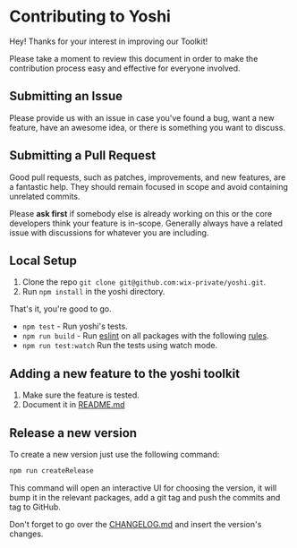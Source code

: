 # Contributing to Yoshi
Hey! Thanks for your interest in improving our Toolkit!

Please take a moment to review this document in order to make the contribution process easy and effective for everyone involved.

## Submitting an Issue
Please provide us with an issue in case you've found a bug, want a new feature, have an awesome idea, or there is something you want to discuss.

## Submitting a Pull Request
Good pull requests, such as patches, improvements, and new features, are a fantastic help. They should remain focused in scope and avoid containing unrelated commits.

Please **ask first** if somebody else is already working on this or the core developers think your feature is in-scope. Generally always have a related issue with discussions for whatever you are including.

## Local Setup
1. Clone the repo `git clone git@github.com:wix-private/yoshi.git`.
2. Run `npm install` in the yoshi directory.

That's it, you're good to go.

* `npm test` - Run yoshi's tests.
* `npm run build` - Run [eslint](https://eslint.org/) on all packages with the following [rules](https://github.com/wix-private/yoshi/blob/master/.eslintrc).
* `npm run test:watch` Run the tests using watch mode.

## Adding a new feature to the yoshi toolkit
1. Make sure the feature is tested.
2. Document it in [README.md](https://github.com/wix-private/yoshi/blob/master/README.md)

## Release a new version
To create a new version just use the following command:

```bash
npm run createRelease
```

This command will open an interactive UI for choosing the version, it will bump it in the relevant packages, add a git tag and push the commits and tag to GitHub.

Don't forget to go over the [CHANGELOG.md](https://github.com/wix-private/yoshi/blob/master/CHANGELOG.md) and insert the version's changes.
